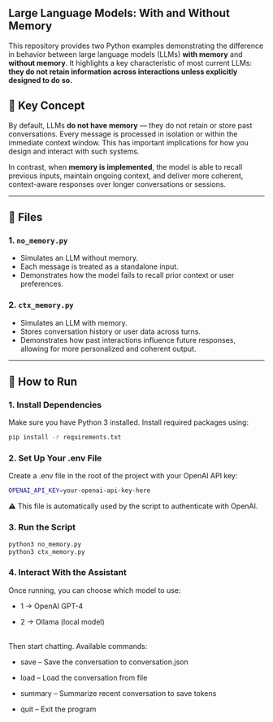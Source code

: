 ## Large Language Models: With and Without Memory

This repository provides two Python examples demonstrating the difference in behavior between large language models (LLMs) **with memory** and **without memory**. It highlights a key characteristic of most current LLMs: **they do not retain information across interactions unless explicitly designed to do so.**

## 📌 Key Concept

By default, LLMs **do not have memory** — they do not retain or store past conversations. Every message is processed in isolation or within the immediate context window. This has important implications for how you design and interact with such systems.

In contrast, when **memory is implemented**, the model is able to recall previous inputs, maintain ongoing context, and deliver more coherent, context-aware responses over longer conversations or sessions.

---

## 📁 Files

### 1. `no_memory.py`

- Simulates an LLM without memory.
- Each message is treated as a standalone input.
- Demonstrates how the model fails to recall prior context or user preferences.

### 2. `ctx_memory.py`

- Simulates an LLM with memory.
- Stores conversation history or user data across turns.
- Demonstrates how past interactions influence future responses, allowing for more personalized and coherent output.

---

## 🚀 How to Run

### 1. Install Dependencies

Make sure you have Python 3 installed. Install required packages using:

```bash
pip install -r requirements.txt
```

### 2. Set Up Your .env File
Create a .env file in the root of the project with your OpenAI API key:

```bash
OPENAI_API_KEY=your-openai-api-key-here
```
⚠️ This file is automatically used by the script to authenticate with OpenAI.

### 3. Run the Script

```bash
python3 no_memory.py
python3 ctx_memory.py
```

### 4. Interact With the Assistant

Once running, you can choose which model to use:

- 1 → OpenAI GPT-4

- 2 → Ollama (local model)
  <br /><br />
  
Then start chatting. Available commands:

- save – Save the conversation to conversation.json

- load – Load the conversation from file

- summary – Summarize recent conversation to save tokens

- quit – Exit the program



